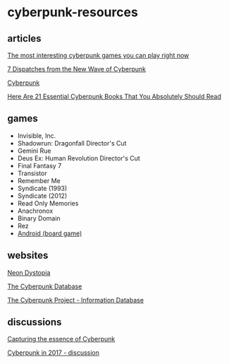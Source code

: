 # cyberpunk-resources

## articles

[The most interesting cyberpunk games you can play right now](http://www.gamesradar.com/best-cyberpunk-games/)

[7 Dispatches from the New Wave of Cyberpunk](https://www.barnesandnoble.com/blog/sci-fi-fantasy/7-dispatches-new-wave-cyberpunk/)

[Cyberpunk](https://www.goodreads.com/genres/cyberpunk)

[Here Are 21 Essential Cyberpunk Books That You Absolutely Should Read](https://www.gizmodo.com.au/2016/01/the-essential-cyberpunk-reading-list/)


## games

* Invisible, Inc.
* Shadowrun: Dragonfall Director's Cut
* Gemini Rue
* Deus Ex: Human Revolution Director's Cut
* Final Fantasy 7
* Transistor
* Remember Me
* Syndicate (1993)
* Syndicate (2012)
* Read Only Memories
* Anachronox
* Binary Domain
* Rez
* [Android (board game)](https://en.wikipedia.org/wiki/Android_(board_game))

## websites

[Neon Dystopia](https://www.neondystopia.com/)

[The Cyberpunk Database](https://cyberpunkdatabase.net/)

[The Cyberpunk Project - Information Database](http://project.cyberpunk.ru/idb/)

## discussions

[Capturing the essence of Cyberpunk](https://scifi.stackexchange.com/questions/2383/capturing-the-essence-of-cyberpunk/2384)

[Cyberpunk in 2017 - discussion](https://www.reddit.com/r/Cyberpunk/comments/6d0vxo/cyberpunk_in_2017_discussion/)
